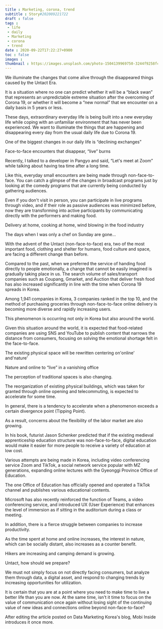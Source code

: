 ```yaml
---
title : Marketing, corona, trend
subtitle : Story#202009221722
draft : false
tags :
 - life
 - daily
 - Marketing
 - corona
 - trend
date : 2020-09-22T17:22:27+0900
toc : false
images : 
thumbnail : https://images.unsplash.com/photo-1504139969750-3244f9258fce?ixlib=rb-1.2.1&q=85&fm=jpg&crop=entropy&cs=srgb&ixid=eyJhcHBfaWQiOjE1NTU0OX0
---
```

We illuminate the changes that come alive through the disappeared things caused by the Untact Era.  

It is a situation where no one can predict whether it will be a “black swan” that represents an unpredictable extreme situation after the overcoming of Corona 19, or whether it will become a “new normal” that we encounter on a daily basis in 5 years or less.  

These days, extraordinary everyday life is being built into a new everyday life while coping with an unfamiliar environment that has never been experienced. We want to illuminate the things that are happening and disappearing every day from the usual daily life due to Corona 19.  

One of the biggest changes in our daily life is “declining exchanges”  

Face-to-face encounters that disappear, “live” burns  

Recently, I talked to a developer in Pangyo and said, “Let's meet at Zoom” while talking about having tea time after a long time.  

Like this, everyday small encounters are being made through non-face-to-face. You can catch a glimpse of the changes in broadcast programs just by looking at the comedy programs that are currently being conducted by gathering audiences.  

Even if you don't visit in person, you can participate in live programs through video, and if their role as passive audiences was minimized before, now they are transforming into active participants by communicating directly with the performers and making food.  

Delivery at home, cooking at home, wind blowing in the food industry  

The days when I was only a chef on Sunday are gone...  

With the advent of the Untact (non-face-to-face) era, two of the most important food, clothing and shelter for humans, food culture and space, are facing a different change than before.  

Compared to the past, when we preferred the service of handing food directly to people emotionally, a change that cannot be easily imagined is gradually taking place in us. The search volume of sales/transport companies such as Coupang, Gmarket, and Auction that deliver fresh food has also increased significantly in line with the time when Corona 19 spreads in Korea.  

Among 1,941 companies in Korea, 3 companies ranked in the top 10, and the method of purchasing groceries through non-face-to-face online delivery is becoming more diverse and rapidly increasing users.  

This phenomenon is occurring not only in Korea but also around the world.  

Given this situation around the world, it is expected that food-related companies are using SNS and YouTube to publish content that narrows the distance from consumers, focusing on solving the emotional shortage felt in the face-to-face.  

The existing physical space will be rewritten centering on'online' and'nature'  

Nature and online to “live” in a vanishing office  

The perception of traditional spaces is also changing.  

The reorganization of existing physical buildings, which was taken for granted through online opening and telecommuting, is expected to accelerate for some time.  

In general, there is a tendency to accelerate when a phenomenon exceeds a certain divergence point (Tipping Point).  

As a result, concerns about the flexibility of the labor market are also growing.  

In his book, futurist Jason Schenker predicted that if the existing medieval apprenticeship education structure was non-face-to-face, digital education would make it easier for more people to receive a variety of education at low cost.  

Various attempts are being made in Korea, including video conferencing service Zoom and TikTok, a social network service popular with MZ generations, expanding online lectures with the Gyeonggi Province Office of Education.  

The one Office of Education has officially opened and operated a TikTok channel and publishes various educational contents.  

Microsoft has also recently reinforced the function of Teams, a video conferencing service, and introduced UX (User Experience) that enhances the level of immersion as if sitting in the auditorium during a class or meeting.  

In addition, there is a fierce struggle between companies to increase productivity.  

As the time spent at home and online increases, the interest in nature, which can be socially distant, also increases as a counter benefit.  

Hikers are increasing and camping demand is growing.  

Untact, how should we prepare?  

We must not simply focus on not directly facing consumers, but analyze them through data, a digital asset, and respond to changing trends by increasing opportunities for utilization.  

It is certain that you are at a point where you need to make time to live a better life than you are now. At the same time, isn't it time to focus on the value of communication once again without losing sight of the continuing value of new ideas and connections online beyond non-face-to-face?  

After editing the article posted on Data Marketing Korea's blog, Mobi Inside introduces it once more.